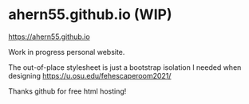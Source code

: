 # ahern55.github.io (WIP)

https://ahern55.github.io

Work in progress personal website. 

The out-of-place stylesheet is just a bootstrap isolation I needed when designing https://u.osu.edu/fehescaperoom2021/

Thanks github for free html hosting!
